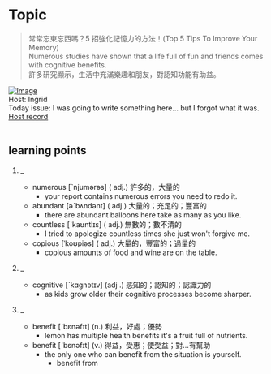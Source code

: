 # Topic

> 常常忘東忘西嗎？5 招強化記憶力的方法！(Top 5 Tips To Improve Your Memory) <br>
> Numerous studies have shown that a life full of fun and friends comes with cognitive benefits. <br>
> 許多研究顯示，生活中充滿樂趣和朋友，對認知功能有助益。 <br>

[![Image](https://cdn.voicetube.com/assets/thumbnails/8_14kigExpc.jpg)](https://www.youtube.com/embed/8_14kigExpc?rel=0&showinfo=0&cc_load_policy=0&controls=1&autoplay=1&iv_load_policy=3&playsinline=1&wmode=transparent&start=92&end=99&enablejsapi=1&origin=https://tw.voicetube.com&widgetid=1)<br>
Host: Ingrid
<br>Today issue: I was going to write something here... but I forgot what it was.
<br>
[Host record](https://cdn.voicetube.com/everyday_records/4806/1604037432.mp3)
<br><br>
## learning points
1. _
	* numerous [ˋnjumərəs] ( adj.) 許多的，大量的
		- your report contains numerous errors you need to redo it.
	* abundant [əˋbʌndənt] ( adj.) 大量的；充足的；豐富的
		- there are abundant balloons here take as many as you like.
	* countless [ˋkaʊntlɪs] ( adj.) 無數的；數不清的
		- I tried to apologize countless times she just won't forgive me.
	* copious [ˈkoʊpiəs] ( adj.) 大量的，豐富的；過量的
		- copious amounts of food and wine are on the table.

2. _
	* cognitive [ˋkɑgnətɪv] (adj .) 感知的；認知的；認識力的
		- as kids grow older their cognitive processes become sharper.

3. _
	* benefit [ˋbɛnəfɪt] (n.) 利益，好處；優勢
		- lemon has multiple health benefits it's a fruit full of nutrients.
	* benefit [ˋbɛnəfɪt] (v.) 得益，受惠；使受益；對…有幫助
		- the only one who can benefit from the situation is yourself.
			+ benefit from
